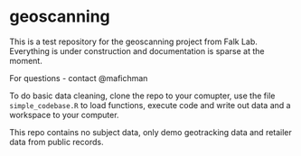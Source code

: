 # geoscanning
 
This is a test repository for the geoscanning project from Falk Lab. Everything is under construction and documentation is sparse at the moment.

For questions - contact @mafichman

To do basic data cleaning, clone the repo to your comupter, use the file `simple_codebase.R` to load functions, execute code and write out data and a workspace to your computer.

This repo contains no subject data, only demo geotracking data and retailer data from public records.
